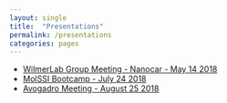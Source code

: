 ```yaml
---
layout: single
title:  "Presentations"
permalink: /presentations
categories: pages
---
```


- [WilmerLab Group Meeting - Nanocar - May 14 2018](14-05-2018-GM/)
- [MolSSI Bootcamp - July 24 2018](MolSSI-Bootcamp-2018/)
- [Avogadro Meeting - August 25 2018](avogadro-meeting-2018/)
